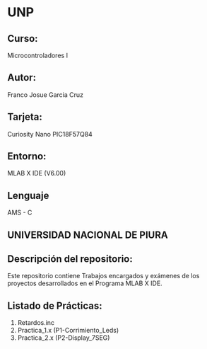 # UNP
## Curso: 
Microcontroladores I
## Autor:
Franco Josue Garcia Cruz
## Tarjeta:
Curiosity Nano PIC18F57Q84
## Entorno:
MLAB X IDE (V6.00)
## Lenguaje
AMS - C
## UNIVERSIDAD NACIONAL DE PIURA
## Descripción del repositorio:
Este repositorio contiene Trabajos encargados y exámenes de los proyectos desarrollados en el Programa MLAB X IDE.
## Listado de Prácticas:
1. Retardos.inc
2. Practica_1.x (P1-Corrimiento_Leds)
3. Practica_2.x (P2-Display_7SEG)
